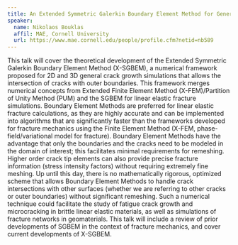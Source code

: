 ```yaml
---
title: An Extended Symmetric Galerkin Boundary Element Method for General Crack Propagation (X-SGBEM)
speaker:
  name: Nikolaos Bouklas
  affil: MAE, Cornell University
  url: https://www.mae.cornell.edu/people/profile.cfm?netid=nb589
---
```


This talk will cover the theoretical development of the Extended Symmetric Galerkin Boundary
Element Method (X-SGBEM), a numerical framework proposed for 2D and 3D general crack
growth simulations that allows the intersection of cracks with outer boundaries. This framework
merges numerical concepts from Extended Finite Element Method (X-FEM)/Partition of Unity
Method (PUM) and the SGBEM for linear elastic fracture simulations. Boundary Element
Methods are preferred for linear elastic fracture calculations, as they are highly accurate and can
be implemented into algorithms that are significantly faster than the frameworks developed for
fracture mechanics using the Finite Element Method (X-FEM, phase-field/variational model for
fracture). Boundary Element Methods have the advantage that only the boundaries and the cracks
need to be modeled in the domain of interest; this facilitates minimal requirements for
remeshing. Higher order crack tip elements can also provide precise fracture information (stress
intensity factors) without requiring extremely fine meshing. Up until this day, there is no
mathematically rigorous, optimized scheme that allows Boundary Element Methods to handle
crack intersections with other surfaces (whether we are referring to other cracks or outer
boundaries) without significant remeshing. Such a numerical technique could facilitate the study
of fatigue crack growth and microcracking in brittle linear elastic materials, as well as
simulations of fracture networks in geomaterials. This talk will include a review of prior
developments of SGBEM in the context of fracture mechanics, and cover current developments
of X-SGBEM.
